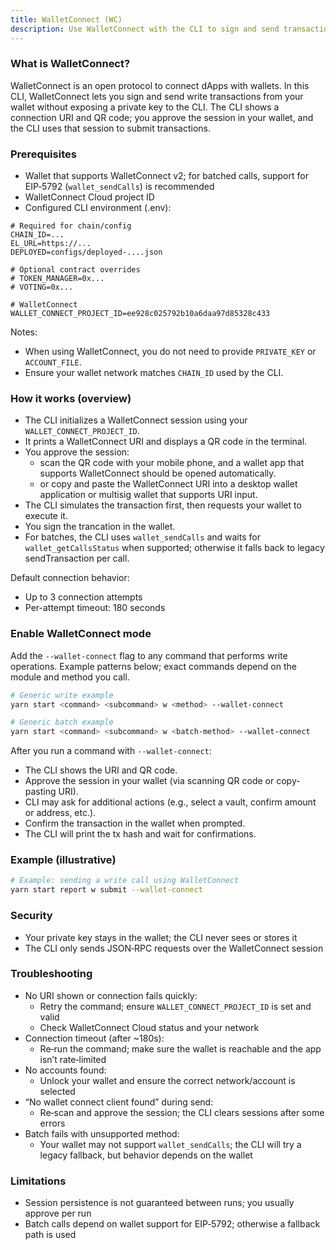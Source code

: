 ```yaml
---
title: WalletConnect (WC)
description: Use WalletConnect with the CLI to sign and send transactions from your mobile/desktop wallet
---
```


### What is WalletConnect?

WalletConnect is an open protocol to connect dApps with wallets. In this CLI, WalletConnect lets you sign and send write transactions from your wallet without exposing a private key to the CLI. The CLI shows a connection URI and QR code; you approve the session in your wallet, and the CLI uses that session to submit transactions.

### Prerequisites

- Wallet that supports WalletConnect v2; for batched calls, support for EIP‑5792 (`wallet_sendCalls`) is recommended
- WalletConnect Cloud project ID
- Configured CLI environment (.env):

```env
# Required for chain/config
CHAIN_ID=...
EL_URL=https://...
DEPLOYED=configs/deployed-....json

# Optional contract overrides
# TOKEN_MANAGER=0x...
# VOTING=0x...

# WalletConnect
WALLET_CONNECT_PROJECT_ID=ee928c025792b10a6daa97d85328c433
```

Notes:

- When using WalletConnect, you do not need to provide `PRIVATE_KEY` or `ACCOUNT_FILE`.
- Ensure your wallet network matches `CHAIN_ID` used by the CLI.

### How it works (overview)

- The CLI initializes a WalletConnect session using your `WALLET_CONNECT_PROJECT_ID`.
- It prints a WalletConnect URI and displays a QR code in the terminal.
- You approve the session:
  - scan the QR code with your mobile phone, and a wallet app that supports WalletConnect should be opened automatically.
  - or copy and paste the WalletConnect URI into a desktop wallet application or multisig wallet that supports URI input.
- The CLI simulates the transaction first, then requests your wallet to execute it.
- You sign the trancation in the wallet.
- For batches, the CLI uses `wallet_sendCalls` and waits for `wallet_getCallsStatus` when supported; otherwise it falls back to legacy sendTransaction per call.

Default connection behavior:

- Up to 3 connection attempts
- Per-attempt timeout: 180 seconds

### Enable WalletConnect mode

Add the `--wallet-connect` flag to any command that performs write operations. Example patterns below; exact commands depend on the module and method you call.

```bash
# Generic write example
yarn start <command> <subcommand> w <method> --wallet-connect

# Generic batch example
yarn start <command> <subcommand> w <batch-method> --wallet-connect
```

After you run a command with `--wallet-connect`:

- The CLI shows the URI and QR code.
- Approve the session in your wallet (via scanning QR code or copy-pasting URI).
- CLI may ask for additional actions (e.g., select a vault, confirm amount or address, etc.).
- Confirm the transaction in the wallet when prompted.
- The CLI will print the tx hash and wait for confirmations.

### Example (illustrative)

```bash
# Example: sending a write call using WalletConnect
yarn start report w submit --wallet-connect
```

### Security

- Your private key stays in the wallet; the CLI never sees or stores it
- The CLI only sends JSON‑RPC requests over the WalletConnect session

### Troubleshooting

- No URI shown or connection fails quickly:
  - Retry the command; ensure `WALLET_CONNECT_PROJECT_ID` is set and valid
  - Check WalletConnect Cloud status and your network
- Connection timeout (after ~180s):
  - Re‑run the command; make sure the wallet is reachable and the app isn’t rate‑limited
- No accounts found:
  - Unlock your wallet and ensure the correct network/account is selected
- “No wallet connect client found” during send:
  - Re‑scan and approve the session; the CLI clears sessions after some errors
- Batch fails with unsupported method:
  - Your wallet may not support `wallet_sendCalls`; the CLI will try a legacy fallback, but behavior depends on the wallet

### Limitations

- Session persistence is not guaranteed between runs; you usually approve per run
- Batch calls depend on wallet support for EIP‑5792; otherwise a fallback path is used
